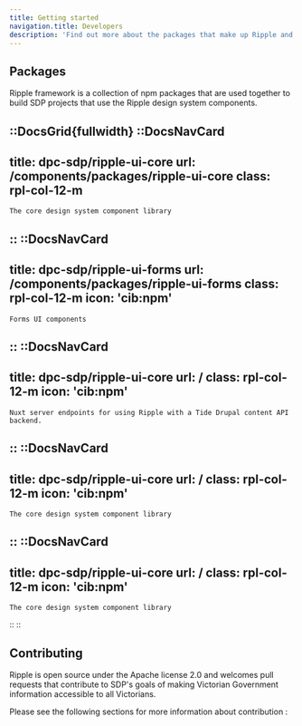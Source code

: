 ```yaml
---
title: Getting started
navigation.title: Developers
description: 'Find out more about the packages that make up Ripple and how to get started using and contributing to Ripple'
---
```



## Packages

Ripple framework is a collection of npm packages that are used together to build SDP projects that use the Ripple design system components. 



::DocsGrid{fullwidth}
  ::DocsNavCard
  ---
  title: dpc-sdp/ripple-ui-core
  url: /components/packages/ripple-ui-core
  class: rpl-col-12-m 
  ---
    The core design system component library
  ::
  ::DocsNavCard
  ---
  title: dpc-sdp/ripple-ui-forms
  url: /components/packages/ripple-ui-forms
  class: rpl-col-12-m 
  icon: 'cib:npm'
  ---
    Forms UI components
  ::
  ::DocsNavCard
  ---
  title: dpc-sdp/ripple-ui-core
  url: /
  class: rpl-col-12-m 
  icon: 'cib:npm'
  ---
    Nuxt server endpoints for using Ripple with a Tide Drupal content API backend.
  ::
  ::DocsNavCard
  ---
  title: dpc-sdp/ripple-ui-core
  url: /
  class: rpl-col-12-m 
  icon: 'cib:npm'
  ---
    The core design system component library
  ::
  ::DocsNavCard
  ---
  title: dpc-sdp/ripple-ui-core
  url: /
  class: rpl-col-12-m 
  icon: 'cib:npm'
  ---
    The core design system component library
  ::
::



## Contributing

Ripple is open source under the Apache license 2.0 and welcomes pull requests that contribute to SDP's goals of making Victorian Government information accessible to all Victorians.

Please see the following sections for more information about contribution :

